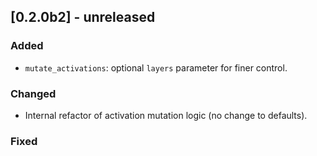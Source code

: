 ## [0.2.0b2] - unreleased

### Added
- `mutate_activations`: optional `layers` parameter for finer control.

### Changed
- Internal refactor of activation mutation logic (no change to defaults).

### Fixed

